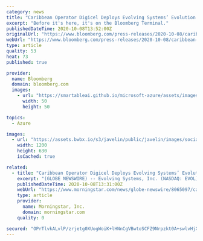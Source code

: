 ```yaml
---
category: news
title: "Caribbean Operator Digicel Deploys Evolving Systems’ Evolution Platform on Microsoft Azure for CVM Campaign Management"
excerpt: "Before it's here, it's on the Bloomberg Terminal."
publishedDateTime: 2020-10-08T13:52:00Z
originalUrl: "https://www.bloomberg.com/press-releases/2020-10-08/caribbean-operator-digicel-deploys-evolving-systems-evolution-platform-on-microsoft-azure-for-cvm-campaign-management"
webUrl: "https://www.bloomberg.com/press-releases/2020-10-08/caribbean-operator-digicel-deploys-evolving-systems-evolution-platform-on-microsoft-azure-for-cvm-campaign-management"
type: article
quality: 53
heat: 73
published: true

provider:
  name: Bloomberg
  domain: bloomberg.com
  images:
    - url: "https://smartableai.github.io/microsoft-azure/assets/images/organizations/bloomberg.com-50x50.jpg"
      width: 50
      height: 50

topics:
  - Azure

images:
  - url: "https://assets.bwbx.io/s3/javelin/public/javelin/images/social-default-a4f15fa7ee.jpg"
    width: 1200
    height: 630
    isCached: true

related:
  - title: "Caribbean Operator Digicel Deploys Evolving Systems’ Evolution Platform on Microsoft Azure for CVM Campaign Management Program"
    excerpt: "(GLOBE NEWSWIRE) -- Evolving Systems, Inc. (NASDAQ: EVOL), a leader in real-time digital engagement solutions and services, is proud to announce that its fully scalable Evolution platform has been deployed at Digicel."
    publishedDateTime: 2020-10-08T13:31:00Z
    webUrl: "https://www.morningstar.com/news/globe-newswire/8065097/caribbean-operator-digicel-deploys-evolving-systems-evolution-platform-on-microsoft-azure-for-cvm-campaign-management-program"
    type: article
    provider:
      name: Morningstar, Inc.
      domain: morningstar.com
    quality: 0

secured: "OPrTlvkALvlP/zrjetg0XUogWoiK+lHNnCgVBwtoSCFZ9Nrpzkt0A+swlvHjXox7MC7P8V34Urh+Fab9HldS88ZLQ4UmzK5bQi33jp3MTpSilI/kajqJbCjerad07ShpBAnh2B1xgvhc3imZqkBIuL1gD6XG2EJeXLDCr8jSsqcd8Um0CYdjwUuVaBUMAFNcIuJK9OHPn+1wec92KPsytlv0jhhf/voEGCoaegt80YV5XxYsF0xF9nAYjKjvsLMgqEAayjFYXcqVk1+Hn50I1SnnIrkGYKegShDxI5NigiuuP5wRy3YlHIoImXFScYu+SMI7RsjHYMoUklh8P7PwGZ+cND2y5lzDfIW1GO548jw=;5rmQDBFFhGKOuHnfcfZzCQ=="
---
```


